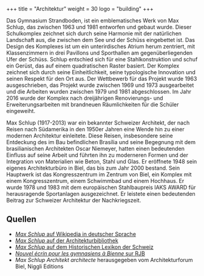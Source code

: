 +++
title = "Architektur"
weight = 30
logo = "building"
+++

Das Gymnasium Strandboden, ist ein emblematisches Werk von Max Schlup, das zwischen 1963 und 1981 entworfen und gebaut wurde. Dieser Schulkomplex zeichnet sich durch seine Harmonie mit der natürlichen Landschaft aus, die zwischen dem See und der Schüss eingebettet ist. Das Design des Komplexes ist um ein unterirdisches Atrium herum zentriert, mit Klassenzimmern in drei Pavillons und Sporthallen am gegenüberliegenden Ufer der Schüss. Schlup entschied sich für eine Stahlkonstruktion und schuf ein Gerüst, das auf einem quadratischen Raster basiert. Der Komplex zeichnet sich durch seine Einheitlichkeit, seine typologische Innovation und seinen Respekt für den Ort aus. Der Wettbewerb für das Projekt wurde 1963 ausgeschrieben, das Projekt wurde zwischen 1969 und 1973 ausgearbeitet und die Arbeiten wurden zwischen 1979 und 1981 abgeschlossen. Im Jahr 2016 wurde der Komplex nach dreijährigen Renovierungs- und Erweiterungsarbeiten mit brandneuen Räumlichkeiten für die Schüler eingeweiht.

Max Schlup (1917-2013) war ein bekannter Schweizer Architekt, der nach Reisen nach Südamerika in den 1950er Jahren eine Wende hin zu einer modernen Architektur einleitete. Diese Reisen, insbesondere seine Entdeckung des im Bau befindlichen Brasília und seine Begegnung mit dem brasilianischen Architekten Oscar Niemeyer, hatten einen bedeutenden Einfluss auf seine Arbeit und führten ihn zu moderneren Formen und der Integration von Materialien wie Beton, Stahl und Glas. Er eröffnete 1948 sein eigenes Architekturbüro in Biel, das bis zum Jahr 2000 bestand. Sein Hauptwerk ist das Kongresszentrum im Zentrum von Biel, ein Komplex mit einem Kongresszentrum, einem Schwimmbad und einem Hochhaus. Er wurde 1978 und 1983 mit dem europäischen Stahlbaupreis IAKS AWARD für herausragende Sportanlagen ausgezeichnet. Er leistete einen bedeutenden Beitrag zur Schweizer Architektur der Nachkriegszeit.

## Quellen

- [*Max Schlup* auf Wikipedia in deutscher Sprache](https://de.m.wikipedia.org/wiki/Max_Schlup)
- [*Max Schlup* auf der Architekturbibliothek](https://www.architekturbibliothek.ch/architekt/schlup-max/?lang=fr)
- [*Max Schlup* auf dem Historischen Lexikon der Schweiz](https://hls-dhs-dss.ch/fr/articles/027418/2019-12-10/)
- [*Nouvel écrin pour les gymnasiens à Bienne* sur RJB](https://www.rjb.ch/rjb/Actualite/Region/20161209-Nouvel-ecrin-pour-les-gymnasiens-a-Bienne.html)
- *Max Schlup Architekt architecte* herausgegeben vom Architekturforum Biel, Niggli Editions

 